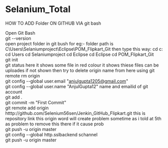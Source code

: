 # Selanium_Total 

HOW TO ADD Folder ON GITHUB VIA git bash


Open Git Bash <br/>
git --version <br/>
open project folder in git bush for eg:- folder path is C\Users\Selaniumproject\Eclipse\POM_Flipkart_Git then type this way: cd c: cd Users cd Selaniumproject cd Eclipse cd Eclipse cd POM_Flipkart_Git<br/>
git init<br/>
git status here it shows some file in red colour it shows thiese files can be uploades if not shown then try to delete origin name from here using git remote rm origin<br/>
git config --global user.email "anjulgupta1205@gmail.com"<br/>
git config --global user.name "AnjulGupta12" name and emailid of git account<br/>
git add .<br/>
git commit -m "First Commit"<br/>
git remote add origin htttp://github.com/Selenium56sen/Jenkin_GitHub_Flipkart.git this is repository link this origin word will create problem sometime as i told at 5th as problem to remove this there if it cause prob<br/>
git push -u origin master<br/>
git config --global http.sslbackend schannel<br/>
git push -u origin master<br/>
